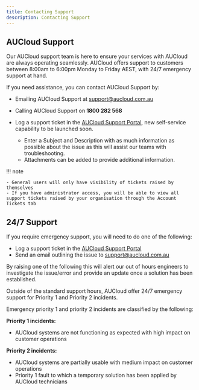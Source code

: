 ```yaml
---
title: Contacting Support
description: Contacting Support
---
```


## AUCloud Support

Our AUCloud support team is here to ensure your services with AUCloud are always operating seamlessly. AUCloud offers support to customers between 8:00am to 6:00pm Monday to Friday AEST, with 24/7 emergency support at hand.

If you need assistance, you can contact AUCloud Support by:

- Emailing AUCloud Support at [support@aucloud.com.au](mailto:support@aucloud.com.au)

- Calling AUCloud Support on **1800 282 568**

- Log a support ticket in the [AUCloud Support Portal](./aucloud_support_portal.md), new self-service capability to be launched soon.

  - Enter a Subject and Description with as much information as possible about the issue as this will assist our teams with troubleshooting.
  - Attachments can be added to provide additional information.

!!! note

	- General users will only have visibility of tickets raised by themselves
	- If you have administrator access, you will be able to view all support tickets raised by your organisation through the Account Tickets tab

## 24/7 Support

If you require emergency support, you will need to do one of the following:

- Log a support ticket in the [AUCloud Support Portal](./aucloud_support_portal.md)
- Send an email outlining the issue to [support@aucloud.com.au](mailto:support@aucloud.com.au)

By raising one of the following this will alert our out of hours engineers to investigate the issue/error and provide an update once a solution has been established.

Outside of the standard support hours, AUCloud offer 24/7 emergency support for Priority 1 and Priority 2 incidents.

Emergency priority 1 and priority 2 incidents are classified by the following:

**Priority 1 incidents:**

- AUCloud systems are not functioning as expected with high impact on customer operations

**Priority 2 incidents:**

- AUCloud systems are partially usable with medium impact on customer operations
- Priority 1 fault to which a temporary solution has been applied by AUCloud technicians
